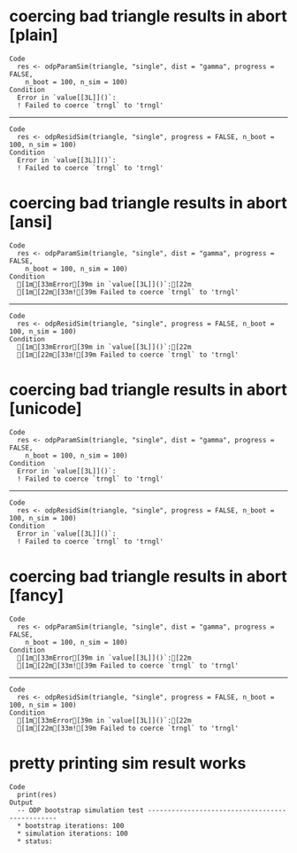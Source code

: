 # coercing bad triangle results in abort [plain]

    Code
      res <- odpParamSim(triangle, "single", dist = "gamma", progress = FALSE,
        n_boot = 100, n_sim = 100)
    Condition
      Error in `value[[3L]]()`:
      ! Failed to coerce `trngl` to 'trngl'

---

    Code
      res <- odpResidSim(triangle, "single", progress = FALSE, n_boot = 100, n_sim = 100)
    Condition
      Error in `value[[3L]]()`:
      ! Failed to coerce `trngl` to 'trngl'

# coercing bad triangle results in abort [ansi]

    Code
      res <- odpParamSim(triangle, "single", dist = "gamma", progress = FALSE,
        n_boot = 100, n_sim = 100)
    Condition
      [1m[33mError[39m in `value[[3L]]()`:[22m
      [1m[22m[33m![39m Failed to coerce `trngl` to 'trngl'

---

    Code
      res <- odpResidSim(triangle, "single", progress = FALSE, n_boot = 100, n_sim = 100)
    Condition
      [1m[33mError[39m in `value[[3L]]()`:[22m
      [1m[22m[33m![39m Failed to coerce `trngl` to 'trngl'

# coercing bad triangle results in abort [unicode]

    Code
      res <- odpParamSim(triangle, "single", dist = "gamma", progress = FALSE,
        n_boot = 100, n_sim = 100)
    Condition
      Error in `value[[3L]]()`:
      ! Failed to coerce `trngl` to 'trngl'

---

    Code
      res <- odpResidSim(triangle, "single", progress = FALSE, n_boot = 100, n_sim = 100)
    Condition
      Error in `value[[3L]]()`:
      ! Failed to coerce `trngl` to 'trngl'

# coercing bad triangle results in abort [fancy]

    Code
      res <- odpParamSim(triangle, "single", dist = "gamma", progress = FALSE,
        n_boot = 100, n_sim = 100)
    Condition
      [1m[33mError[39m in `value[[3L]]()`:[22m
      [1m[22m[33m![39m Failed to coerce `trngl` to 'trngl'

---

    Code
      res <- odpResidSim(triangle, "single", progress = FALSE, n_boot = 100, n_sim = 100)
    Condition
      [1m[33mError[39m in `value[[3L]]()`:[22m
      [1m[22m[33m![39m Failed to coerce `trngl` to 'trngl'

# pretty printing sim result works

    Code
      print(res)
    Output
      -- ODP bootstrap simulation test -----------------------------------------------
      * bootstrap iterations: 100
      * simulation iterations: 100
      * status:
       

